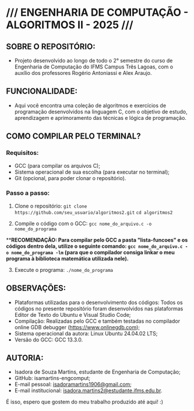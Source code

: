 # /// ENGENHARIA DE COMPUTAÇÃO - ALGORITMOS II - 2025 ///

## SOBRE O REPOSITÓRIO:
- Projeto desenvolvido ao longo de todo o 2° semestre do curso de Engenharia de Computação do IFMS Campus Três Lagoas, com o auxílio dos professores Rogério Antoniassi e Alex Araujo.

## FUNCIONALIDADE:
- Aqui você encontra uma coleção de algoritmos e exercícios de programação desenvolvidos na linguagem C, com o objetivo de estudo, aprendizagem e aprimoramento das técnicas e lógica de programação.

## COMO COMPILAR PELO TERMINAL?

### Requisitos:
- GCC (para compilar os arquivos C);
- Sistema operacional de sua escolha (para executar no terminal);
- Git (opcional, para poder clonar o repositório).

### Passo a passo:

1. Clone o repositório:
```git clone https://github.com/seu_usuario/algoritmos2.git```
```cd algoritmos2```

2. Compile o código com o GCC:
```gcc nome_do_arquivo.c -o nome_do_programa```

****RECOMENDAÇÃO: Para compilar pelo GCC a pasta "lista-funcoes" e os códigos dentro dela, utilize o seguinte comando: ```gcc nome_do_arquivo.c -o nome_do_programa -lm``` (para que o compilador consiga linkar o meu programa à biblioteca matemática utilizada nele).**

3. Execute o programa:
```./nome_do_programa```

## OBSERVAÇÕES:
- Plataformas utilizadas para o desenvolvimento dos códigos: Todos os códigos no presente repositório foram desenvolvidos nas plataformas Editor de Texto do Ubuntu e Visual Studio Code;
- Compilação: Realizadas pelo GCC e também testadas no compilador online GDB debugger (https://www.onlinegdb.com);
- Sistema operacional da autora: Linux Ubuntu 24.04.02 LTS;
- Versão do GCC: GCC 13.3.0.

## AUTORIA:
- Isadora de Souza Martins, estudante de Engenharia de Computação;
- GitHub: isamartins-engcomput;
- E-mail pessoal: isadoramartins1906@gmail.com;
- E-mail institucional: isadora.martins2@estudante.ifms.edu.br.

É isso, espero que gostem do meu trabalho produzido até aqui! :)
